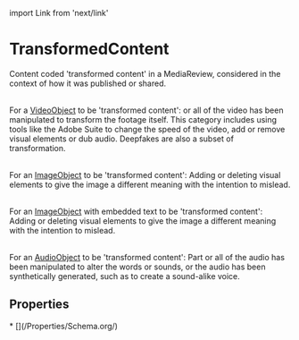 import Link from 'next/link'

# TransformedContent

Content coded 'transformed content' in a <Link href="/MediaReview">MediaReview</Link>, considered in the context of how it was published or shared.<br/><br/>

For a <a class="localLink" href="/VideoObject">VideoObject</a> to be 'transformed content':  or all of the video has been manipulated to transform the footage itself. This category includes using tools like the Adobe Suite to change the speed of the video, add or remove visual elements or dub audio. Deepfakes are also a subset of transformation.<br/><br/>

For an <a class="localLink" href="/ImageObject">ImageObject</a> to be 'transformed content': Adding or deleting visual elements to give the image a different meaning with the intention to mislead.<br/><br/>

For an <a class="localLink" href="/ImageObject">ImageObject</a> with embedded text to be 'transformed content': Adding or deleting visual elements to give the image a different meaning with the intention to mislead.<br/><br/>

For an <a class="localLink" href="/AudioObject">AudioObject</a> to be 'transformed content': Part or all of the audio has been manipulated to alter the words or sounds, or the audio has been synthetically generated, such as to create a sound-alike voice.

## Properties

<Grid>
* [](/Properties/Schema.org/)

</Grid>

